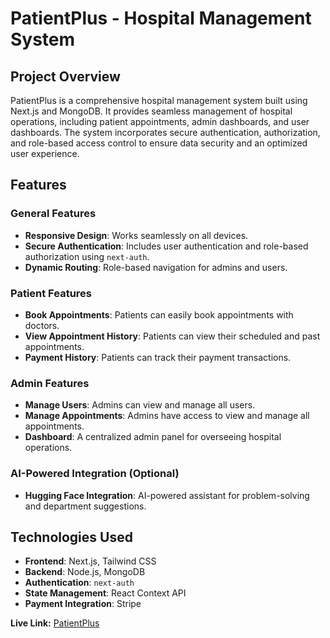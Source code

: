 # PatientPlus - Hospital Management System

## Project Overview
PatientPlus is a comprehensive hospital management system built using Next.js and MongoDB. It provides seamless management of hospital operations, including patient appointments, admin dashboards, and user dashboards. The system incorporates secure authentication, authorization, and role-based access control to ensure data security and an optimized user experience.

## Features

### General Features
- **Responsive Design**: Works seamlessly on all devices.
- **Secure Authentication**: Includes user authentication and role-based authorization using `next-auth`.
- **Dynamic Routing**: Role-based navigation for admins and users.

### Patient Features
- **Book Appointments**: Patients can easily book appointments with doctors.
- **View Appointment History**: Patients can view their scheduled and past appointments.
- **Payment History**: Patients can track their payment transactions.

### Admin Features
- **Manage Users**: Admins can view and manage all users.
- **Manage Appointments**: Admins have access to view and manage all appointments.
- **Dashboard**: A centralized admin panel for overseeing hospital operations.

### AI-Powered Integration (Optional)
- **Hugging Face Integration**: AI-powered assistant for problem-solving and department suggestions.

## Technologies Used

- **Frontend**: Next.js, Tailwind CSS
- **Backend**: Node.js, MongoDB
- **Authentication**: `next-auth`
- **State Management**: React Context API
- **Payment Integration**: Stripe

**Live Link:** [PatientPlus](https://patient-plus-nextjs-one.vercel.app/)

